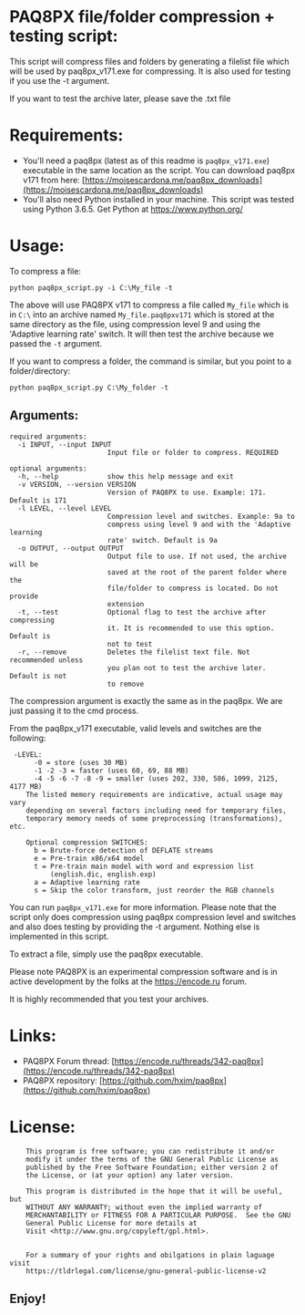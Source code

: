 # PAQ8PX file/folder compression + testing script:

This script will compress files and folders by generating a filelist file which will be used by paq8px_v171.exe for compressing. It is also used for testing if you use the -t argument.

If you want to test the archive later, please save the .txt file

# Requirements:
* You'll need a paq8px (latest as of this readme is `paq8px_v171.exe`) executable in the same location as the script. You can download paq8px v171 from here: [https://moisescardona.me/paq8px_downloads](https://moisescardona.me/paq8px_downloads)
* You'll also need Python installed in your machine. This script was tested using Python 3.6.5. Get Python at https://www.python.org/

# Usage:

To compress a file:

```
python paq8px_script.py -i C:\My_file -t
```

The above will use PAQ8PX v171 to compress a file called `My_file` which is in `C:\` into an archive named `My_file.paq8pxv171` which is stored at the same directory as the file, using compression level 9 and using the 'Adaptive learning rate' switch. It will then test the archive because we passed the `-t` argument.

If you want to compress a folder, the command is similar, but you point to a folder/directory:

```
python paq8px_script.py C:\My_folder -t
```

## Arguments:

```
required arguments:
  -i INPUT, --input INPUT
                        Input file or folder to compress. REQUIRED

optional arguments:
  -h, --help            show this help message and exit
  -v VERSION, --version VERSION
                        Version of PAQ8PX to use. Example: 171. Default is 171
  -l LEVEL, --level LEVEL
                        Compression level and switches. Example: 9a to
                        compress using level 9 and with the 'Adaptive learning
                        rate' switch. Default is 9a
  -o OUTPUT, --output OUTPUT
                        Output file to use. If not used, the archive will be
                        saved at the root of the parent folder where the
                        file/folder to compress is located. Do not provide
                        extension
  -t, --test            Optional flag to test the archive after compressing
                        it. It is recommended to use this option. Default is
                        not to test
  -r, --remove          Deletes the filelist text file. Not recommended unless
                        you plan not to test the archive later. Default is not
                        to remove

```

The compression argument is exactly the same as in the paq8px. We are just passing it to the cmd process.

From the paq8px_v171 executable, valid levels and switches are the following:

```
 -LEVEL:
      -0 = store (uses 30 MB)
      -1 -2 -3 = faster (uses 60, 69, 88 MB)
      -4 -5 -6 -7 -8 -9 = smaller (uses 202, 330, 586, 1099, 2125, 4177 MB)
    The listed memory requirements are indicative, actual usage may vary
    depending on several factors including need for temporary files,
    temporary memory needs of some preprocessing (transformations), etc.

    Optional compression SWITCHES:
      b = Brute-force detection of DEFLATE streams
      e = Pre-train x86/x64 model
      t = Pre-train main model with word and expression list
          (english.dic, english.exp)
      a = Adaptive learning rate
      s = Skip the color transform, just reorder the RGB channels
```

You can run `paq8px_v171.exe` for more information. Please note that the script only does compression using paq8px compression level and switches and also does testing by providing the -t argument. Nothing else is implemented in this script.

To extract a file, simply use the paq8px executable.

Please note PAQ8PX is an experimental compression software and is in active development by the folks at the https://encode.ru forum.

It is highly recommended that you test your archives.

# Links:
* PAQ8PX Forum thread: [https://encode.ru/threads/342-paq8px](https://encode.ru/threads/342-paq8px)
* PAQ8PX repository: [https://github.com/hxim/paq8px](https://github.com/hxim/paq8px)

# License:

```
    This program is free software; you can redistribute it and/or
    modify it under the terms of the GNU General Public License as
    published by the Free Software Foundation; either version 2 of
    the License, or (at your option) any later version.

    This program is distributed in the hope that it will be useful, but
    WITHOUT ANY WARRANTY; without even the implied warranty of
    MERCHANTABILITY or FITNESS FOR A PARTICULAR PURPOSE.  See the GNU
    General Public License for more details at
    Visit <http://www.gnu.org/copyleft/gpl.html>.


    For a summary of your rights and obilgations in plain laguage visit
    https://tldrlegal.com/license/gnu-general-public-license-v2
 ```

## Enjoy!